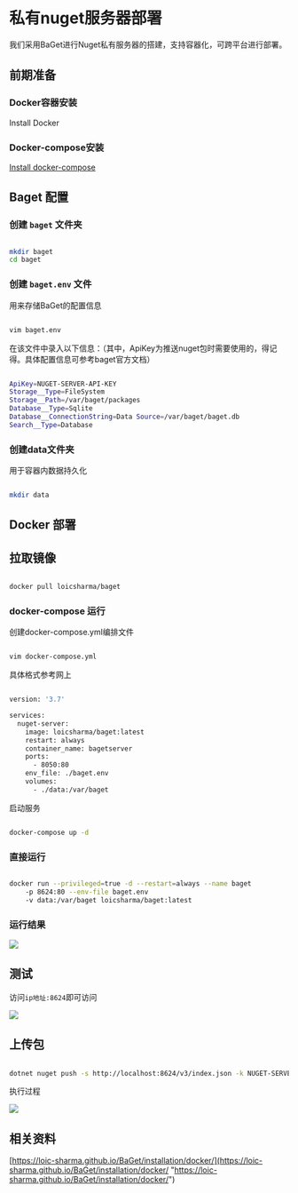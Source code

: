 # 私有nuget服务器部署 #

我们采用BaGet进行Nuget私有服务器的搭建，支持容器化，可跨平台进行部署。

## 前期准备 ##

### Docker容器安装 ###

Install Docker

### Docker-compose安装 ###

[Install docker-compose](https://docs.docker.com/compose/install/)

## Baget 配置 ##

### 创建 `baget` 文件夹 ###

```bash

mkdir baget
cd baget

```

### 创建 `baget.env` 文件 ###

用来存储BaGet的配置信息

```bash

vim baget.env

```

在该文件中录入以下信息：（其中，ApiKey为推送nuget包时需要使用的，得记得。具体配置信息可参考baget官方文档）

```bash

ApiKey=NUGET-SERVER-API-KEY
Storage__Type=FileSystem
Storage__Path=/var/baget/packages
Database__Type=Sqlite
Database__ConnectionString=Data Source=/var/baget/baget.db
Search__Type=Database

```

### 创建data文件夹 ###

用于容器内数据持久化

```bash

mkdir data

```

## Docker 部署 ##

## 拉取镜像 ##

```bash

docker pull loicsharma/baget

```

### docker-compose 运行 ###

创建docker-compose.yml编排文件

```bash

vim docker-compose.yml

```

具体格式参考网上

```bash

version: '3.7'

services:
  nuget-server:
    image: loicsharma/baget:latest
    restart: always
    container_name: bagetserver
    ports:
      - 8050:80
    env_file: ./baget.env
    volumes:
      - ./data:/var/baget

```

启动服务

```bash

docker-compose up -d

```

### 直接运行 ###

```bash

docker run --privileged=true -d --restart=always --name baget
	-p 8624:80 --env-file baget.env 
	-v data:/var/baget loicsharma/baget:latest

```

### 运行结果 ###

<img src="/images/20201125143735.png" />

## 测试 ##

访问`ip地址:8624`即可访问

<img src="/images/20201125143800.png" />

## 上传包 ##

```bash

dotnet nuget push -s http://localhost:8624/v3/index.json -k NUGET-SERVER-API-KEY newtonsoft.json.11.0.2.nupkg

```

执行过程

<img src="/images/20201125144157.png" />

## 相关资料 ##

[https://loic-sharma.github.io/BaGet/installation/docker/](https://loic-sharma.github.io/BaGet/installation/docker/ "https://loic-sharma.github.io/BaGet/installation/docker/")